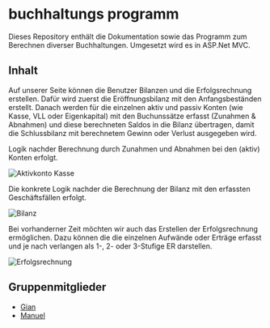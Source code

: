 # buchhaltungs programm
Dieses Repository enthält die Dokumentation sowie das Programm zum Berechnen diverser Buchhaltungen.
Umgesetzt wird es in ASP.Net MVC.

## Inhalt
Auf unserer Seite können die Benutzer Bilanzen und die Erfolgsrechnung erstellen. Dafür wird zuerst die Eröffnungsbilanz mit den Anfangsbeständen erstellt. 
Danach werden für die einzelnen aktiv und passiv Konten (wie Kasse, VLL oder Eigenkapital) mit den Buchunssätze erfasst (Zunahmen & Abnahmen) 
und diese berechneten Saldos in die Bilanz übertragen, damit die Schlussbilanz mit berechnetem Gewinn oder Verlust ausgegeben wird.

Logik nachder Berechnung durch Zunahmen und Abnahmen bei den (aktiv) Konten erfolgt.

![Aktivkonto Kasse](src/Kasse.png)
 
Die konkrete Logik nachder die Berechnung der Bilanz mit den erfassten Geschäftsfällen erfolgt.
 
![Bilanz](src/Bilanz.png)

Bei vorhanderner Zeit möchten wir auch das Erstellen der Erfolgsrechnung ermöglichen. Dazu können die die einzelnen Aufwände oder Erträge
erfasst und je nach verlangen als 1-, 2- oder 3-Stufige ER darstellen. 

![Erfolgsrechnung](src/Erfolgsrechnung.png)

## Gruppenmitglieder
* [Gian](https://github.com/Nichtgian)
* [Manuel](https://github.com/ManuelTroxler)
